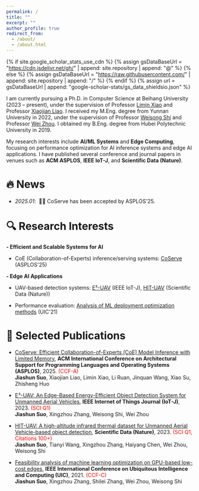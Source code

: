 ```yaml
---
permalink: /
title: ""
excerpt: ""
author_profile: true
redirect_from: 
  - /about/
  - /about.html
---
```


{% if site.google_scholar_stats_use_cdn %}
{% assign gsDataBaseUrl = "https://cdn.jsdelivr.net/gh/" | append: site.repository | append: "@" %}
{% else %}
{% assign gsDataBaseUrl = "https://raw.githubusercontent.com/" | append: site.repository | append: "/" %}
{% endif %}
{% assign url = gsDataBaseUrl | append: "google-scholar-stats/gs_data_shieldsio.json" %}

<span class='anchor' id='about-me'></span>

I am currently pursuing a Ph.D. in Computer Science at Beihang University (2023 – present), under the supervision of Professor [Limin Xiao](https://scse.buaa.edu.cn/info/1078/2653.htm) and Professor [Xiaojian Liao](https://liaoxiaojian.github.io/). 
I received my M.Eng. degree from Yunnan University in 2022, under the supervision of Professor [Weisong Shi](https://weisongshi.org/) and Professor [Wei Zhou](http://www.sei.ynu.edu.cn/info/1023/1106.htm). 
I obtained my B.Eng. degree from Hubei Polytechnic University in 2019.

My research interests include **AI/ML Systems** and **Edge Computing**, focusing on performance optimization for AI inference systems and edge AI applications. 
I have published several conference and journal papers in venues such as **ACM ASPLOS**, **IEEE IoT-J**, and **Scientific Data (Nature)**.

<span class='anchor' id='news'></span>

# 🔥 News
- *2025.01*: &nbsp;🎉🎉 CoServe has been accepted by ASPLOS'25.

<span class='anchor' id='research-interests'></span>

# 🔍 Research Interests
**- Efficient and Scalable Systems for AI**  
- CoE (Collaboration-of-Experts) inference/serving systems: [CoServe](https://arxiv.org/pdf/2503.02354) (ASPLOS'25)

**- Edge AI Applications**  
- UAV-based detection systems: [E³-UAV](https://arxiv.org/pdf/2308.04774) (IEEE IoT-J), [HIT-UAV](https://doi.org/10.1038/s41597-023-02066-6) (Scientific Data (Nature))

- Performance evaluation: [Analysis of ML deployment optimization methods](https://doi.org/10.1109/SWC50871.2021.00022) (UIC'21)

<span class='anchor' id='selected-publications'></span>

# 📝 Selected Publications
- [CoServe: Efficient Collaboration-of-Experts (CoE) Model Inference with Limited Memory](https://arxiv.org/pdf/2503.02354), **ACM International Conference on Architectural Support for Programming Languages and Operating Systems (ASPLOS)**, 2025. <span style="color:red">(CCF-A)</span>  
**Jiashun Suo**, Xiaojian Liao, Limin Xiao, Li Ruan, Jinquan Wang, Xiao Su, Zhisheng Huo

- [E³-UAV: An Edge-Based Energy-Efficient Object Detection System for Unmanned Aerial Vehicles](https://arxiv.org/pdf/2308.04774), **IEEE Internet of Things Journal (IoT-J)**, 2023. <span style="color:red">(SCI Q1)</span>  
**Jiashun Suo**, Xingzhou Zhang, Weisong Shi, Wei Zhou

- [HIT-UAV: A high-altitude infrared thermal dataset for Unmanned Aerial Vehicle-based object detection](https://doi.org/10.1038/s41597-023-02066-6), **Scientific Data (Nature)**, 2023. <span style="color:red">(SCI Q1, Citations 100+)</span>  
**Jiashun Suo**, Tianyi Wang, Xingzhou Zhang, Haiyang Chen, Wei Zhou, Weisong Shi

- [Feasibility analysis of machine learning optimization on GPU-based low-cost edges](https://doi.org/10.1109/SWC50871.2021.00022), **IEEE International Conference on Ubiquitous Intelligence and Computing (UIC)**, 2021. <span style="color:red">(CCF-C)</span>  
**Jiashun Suo**, Xingzhou Zhang, Shilei Zhang, Wei Zhou, Weisong Shi
